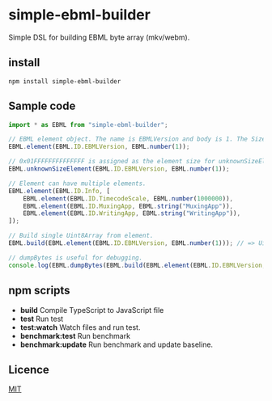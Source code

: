 simple-ebml-builder
====

Simple DSL for building EBML byte array (mkv/webm).

## install
```
npm install simple-ebml-builder
```

## Sample code
```TypeScript
import * as EBML from "simple-ebml-builder";

// EBML element object. The name is EBMLVersion and body is 1. The Size is generated automatically.
EBML.element(EBML.ID.EBMLVersion, EBML.number(1));

// 0x01FFFFFFFFFFFFFF is assigned as the element size for unknownSizeElement.
EBML.unknownSizeElement(EBML.ID.EBMLVersion, EBML.number(1));

// Element can have multiple elements.
EBML.element(EBML.ID.Info, [
    EBML.element(EBML.ID.TimecodeScale, EBML.number(1000000)),
    EBML.element(EBML.ID.MuxingApp, EBML.string("MuxingApp")),
    EBML.element(EBML.ID.WritingApp, EBML.string("WritingApp")),
]);

// Build single Uint8Array from element.
EBML.build(EBML.element(EBML.ID.EBMLVersion, EBML.number(1))); // => Uint8Array.of(0x42, 0x86, 0x81, 0x01)

// dumpBytes is useful for debugging.
console.log(EBML.dumpBytes(EBML.build(EBML.element(EBML.ID.EBMLVersion, EBML.number(1))))); // "0x42, 0x86, 0x81, 0x1"
```

## npm scripts
- __build__ Compile TypeScript to JavaScript file
- __test__ Run test
- __test:watch__ Watch files and run test.
- __benchmark:test__ Run benchmark
- __benchmark:update__ Run benchmark and update baseline.

## Licence
[MIT](./LICENSE)
